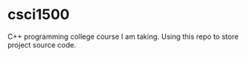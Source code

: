 # csci1500
C++ programming college course I am taking. Using this repo to store project source code.

